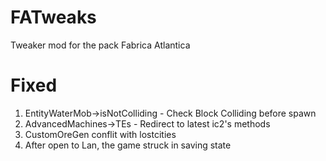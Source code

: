 # FATweaks
Tweaker mod for the pack Fabrica Atlantica
# Fixed
1. EntityWaterMob->isNotColliding - Check Block Colliding before spawn
2. AdvancedMachines->TEs - Redirect to latest ic2's methods
3. CustomOreGen conflit with lostcities
4. After open to Lan, the game struck in saving state
